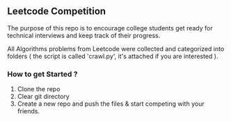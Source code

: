 Leetcode Competition
--------------------

The purpose of this repo is to encourage college students get ready for
technical interviews and keep track of their progress.

All Algorithms problems from Leetcode were collected and categorized into folders ( the script is called 'crawl.py', it's attached if you are interested ).


### How to get Started ?
1. Clone the repo
2. Clear git directory
3. Create a new repo and push the files & start competing with your friends.
